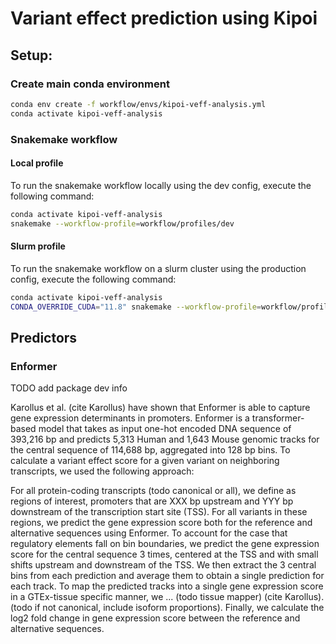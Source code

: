 # Variant effect prediction using Kipoi

## Setup:

### Create main conda environment
```bash
conda env create -f workflow/envs/kipoi-veff-analysis.yml
conda activate kipoi-veff-analysis
```

### Snakemake workflow
#### Local profile

To run the snakemake workflow locally using the dev config, execute the following command:

```bash
conda activate kipoi-veff-analysis
snakemake --workflow-profile=workflow/profiles/dev
```

#### Slurm profile

To run the snakemake workflow on a slurm cluster using the production config, execute the following command:

```bash
conda activate kipoi-veff-analysis
CONDA_OVERRIDE_CUDA="11.8" snakemake --workflow-profile=workflow/profiles/prod
```

## Predictors

### Enformer

TODO add package dev info

Karollus et al. (cite Karollus) have shown that Enformer is able to capture gene expression determinants in promoters.
Enformer is a transformer-based model that takes as input one-hot encoded DNA sequence of 393,216 bp and predicts 5,313
Human and 1,643 Mouse genomic tracks for the central sequence of 114,688 bp, aggregated into 128 bp bins. To calculate
a variant effect score for a given variant on neighboring transcripts, we used the following approach:

For all protein-coding transcripts (todo canonical or all), we define as regions of interest, promoters that are XXX bp
upstream and YYY bp downstream of the transcription start site (TSS). For all variants in these regions, we predict the
gene expression score both for the reference and alternative sequences using Enformer. To account for the case that
regulatory elements fall on bin boundaries, we predict the gene expression score for the central sequence 3 times,
centered at the TSS and with small shifts upstream and downstream of the TSS. We then extract the 3 central bins from
each prediction and average them to obtain a single prediction for each track. To map the predicted tracks into a single
gene expression score in a GTEx-tissue specific manner, we ... (todo tissue mapper) (cite Karollus). (todo if not
canonical, include isoform proportions). Finally, we calculate the log2 fold change in gene expression score between the
reference and alternative sequences.